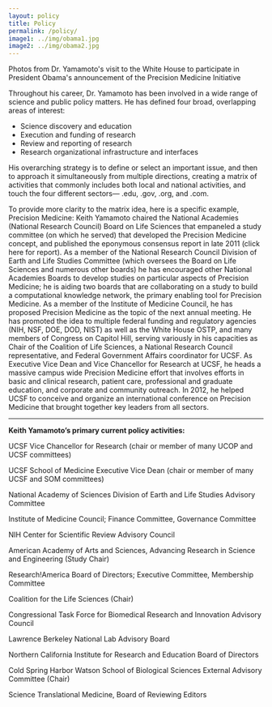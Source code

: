 ```yaml
---
layout: policy
title: Policy
permalink: /policy/
image1: ../img/obama1.jpg
image2: ../img/obama2.jpg
---
```



 Photos from Dr. Yamamoto's visit to the White House to participate in President Obama's announcement of the Precision Medicine Initiative 


Throughout his career, Dr. Yamamoto has been involved in a wide range of science and public policy matters. He has defined four broad, overlapping areas of interest:


* Science discovery and education
* Execution and funding of research
* Review and reporting of research
* Research organizational infrastructure and interfaces

 

His overarching strategy is to define or select an important issue, and then to approach it simultaneously from multiple directions, creating a matrix of activities that commonly includes both local and national activities, and touch the four different sectors— .edu, .gov, .org, and .com. 

 

To provide more clarity to the matrix idea, here is a specific example, Precision Medicine:  Keith Yamamoto chaired the National Academies (National Research Council) Board on Life Sciences that empaneled a study committee (on which he served) that developed the Precision Medicine concept, and published the eponymous consensus report in late 2011 (click here for report). As a member of the National Research Council Division of Earth and Life Studies Committee (which oversees the Board on Life Sciences and numerous other boards) he has encouraged other National Academies Boards to develop studies on particular aspects of Precision Medicine; he is aiding two boards that are collaborating on a study to build a computational knowledge network, the primary enabling tool for Precision Medicine. As a member of the Institute of Medicine Council, he has proposed Precision Medicine as the topic of the next annual meeting. He has promoted the idea to multiple federal funding and regulatory agencies (NIH, NSF, DOE, DOD, NIST) as well as the White House OSTP, and many members of Congress on Capitol Hill, serving variously in his capacities as Chair of the Coalition of Life Sciences, a National Research Council representative, and Federal Government Affairs coordinator for UCSF. As Executive Vice Dean and Vice Chancellor for Research at UCSF, he heads a massive campus wide Precision Medicine effort that involves efforts in basic and clinical research, patient care, professional and graduate education, and corporate and community outreach. In 2012, he helped UCSF to conceive and organize an international conference on Precision Medicine that brought together key leaders from all sectors.

*** 

**Keith Yamamoto’s primary current policy activities:**

 

UCSF Vice Chancellor for Research (chair or member of many UCOP and UCSF committees)

UCSF School of Medicine Executive Vice Dean (chair or member of many UCSF and SOM committees)

National Academy of Sciences Division of Earth and Life Studies Advisory Committee

Institute of Medicine Council; Finance Committee, Governance Committee

NIH Center for Scientific Review Advisory Council

American Academy of Arts and Sciences, Advancing Research in Science and Engineering (Study Chair)

Research!America Board of Directors; Executive Committee, Membership Committee

Coalition for the Life Sciences (Chair)

Congressional Task Force for Biomedical Research and Innovation Advisory Council

Lawrence Berkeley National Lab Advisory Board

Northern California Institute for Research and Education Board of Directors

Cold Spring Harbor Watson School of Biological Sciences External Advisory Committee (Chair)

Science Translational Medicine, Board of Reviewing Editors